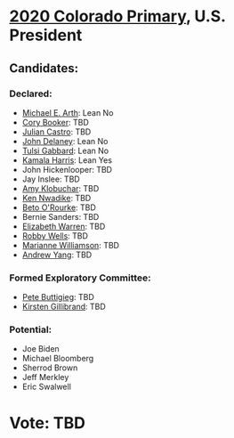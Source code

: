 # [2020 Colorado Primary](../README.md), U.S. President

## Candidates:

### Declared:

* [Michael E. Arth](michael_e_arth.md): Lean No
* [Cory Booker](cory_booker.md): TBD
* [Julian Castro](julian_castro.md): TBD
* [John Delaney](john_delaney.md): Lean No
* [Tulsi Gabbard](tulsi_gabbard.md): Lean No
* [Kamala Harris](kamala_harris.md): Lean Yes
* John Hickenlooper: TBD
* Jay Inslee: TBD
* [Amy Klobuchar](amy_klobuchar.md): TBD
* [Ken Nwadike](ken_nwadike.md): TBD
* [Beto O'Rourke](beto_orourke.md): TBD
* Bernie Sanders: TBD
* [Elizabeth Warren](elizabeth_warren.md): TBD
* [Robby Wells](robby_wells.md): TBD
* [Marianne Williamson](marianne_williamson.md): TBD
* [Andrew Yang](andrew_yang.md): TBD

### Formed Exploratory Committee:

* [Pete Buttigieg](pete_buttigieg.md): TBD
* [Kirsten Gillibrand](kirsten_gillibrand.md): TBD

### Potential:

* Joe Biden
* Michael Bloomberg
* Sherrod Brown
* Jeff Merkley
* Eric Swalwell

# Vote: TBD
